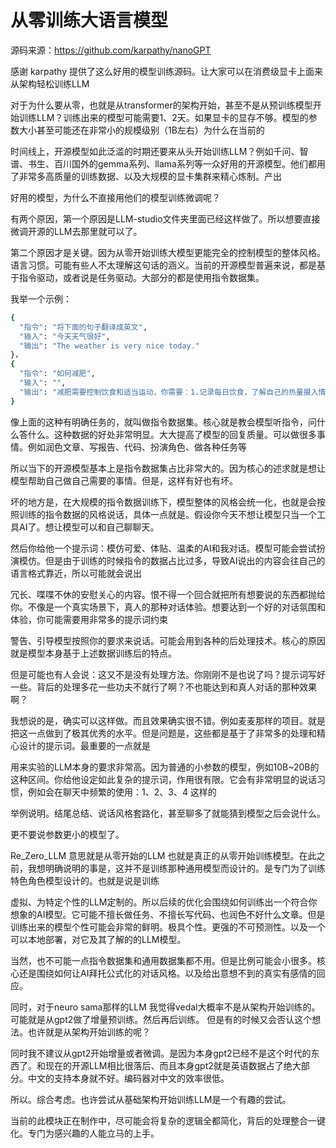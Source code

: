 # 从零训练大语言模型

源码来源：https://github.com/karpathy/nanoGPT

感谢 karpathy 提供了这么好用的模型训练源码。让大家可以在消费级显卡上面来从架构轻松训练LLM

对于为什么要从零，也就是从transformer的架构开始，甚至不是从预训练模型开始训练LLM？训练出来的模型可能需要1、2天。如果显卡的显存不够。模型的参数大小甚至可能还在非常小的规模级别（1B左右）为什么在当前的

时间线上，开源模型如此泛滥的时期还要来从头开始训练LLM？例如千问、智谱、书生、百川国外的gemma系列、llama系列等一众好用的开源模型。他们都用了非常多高质量的训练数据、以及大规模的显卡集群来精心炼制。产出

好用的模型，为什么不直接用他们的模型训练微调呢？

有两个原因，第一个原因是LLM-studio文件夹里面已经这样做了。所以想要直接微调开源的LLM去那里就可以了。

第二个原因才是关键。因为从零开始训练大模型更能完全的控制模型的整体风格。语言习惯。可能有些人不太理解这句话的涵义。当前的开源模型普遍来说，都是基于指令驱动，或者说是任务驱动。大部分的都是使用指令数据集。

我举一个示例：

```bash
{
  "指令": "将下面的句子翻译成英文",
  "输入": "今天天气很好",
  "输出": "The weather is very nice today."
}，
{
  "指令": "如何减肥",
  "输入": "",
  "输出": "减肥需要控制饮食和适当运动，你需要：1.记录每日饮食，了解自己的热量摄入情况。2.多走路、爬楼梯，增加日常活动量 3.xxxxx 4.xxxxx"
}
```


像上面的这种有明确任务的，就叫做指令数据集。核心就是教会模型听指令，问什么答什么。这种数据的好处非常明显。大大提高了模型的回复质量。可以做很多事情。例如润色文章、写报告、代码、扮演角色、做各种任务等

所以当下的开源模型基本上是指令数据集占比非常大的。因为核心的述求就是想让模型帮助自己做自己需要的事情。但是，这样有好也有坏。

坏的地方是，在大规模的指令数据训练下，模型整体的风格会统一化，也就是会按照训练的指令数据的风格说话，具体一点就是。假设你今天不想让模型只当一个工具AI了。想让模型可以和自己聊聊天。

然后你给他一个提示词：模仿可爱、体贴、温柔的AI和我对话。模型可能会尝试扮演模仿。但是由于训练的时候指令的数据占比过多，导致AI说出的内容会往自己的语言格式靠近，所以可能就会说出

冗长、喋喋不休的安慰关心的内容。恨不得一个回合就把所有想要说的东西都抛给你。不像是一个真实场景下，真人的那种对话体验。想要达到一个好的对话氛围和体验，你可能需要用非常多的提示词约束

警告、引导模型按照你的要求来说话。可能会用到各种的后处理技术。核心的原因就是模型本身基于上述数据训练后的特点。

但是可能也有人会说：这又不是没有处理方法。你刚刚不是也说了吗？提示词写好一些。背后的处理多花一些功夫不就行了啊？不也能达到和真人对话的那种效果啊？

我想说的是，确实可以这样做。而且效果确实很不错。例如麦麦那样的项目。就是把这一点做到了极其优秀的水平。但是问题是，这些都是基于了非常多的处理和精心设计的提示词。最重要的一点就是

用来实验的LLM本身的要求非常高。因为普通的小参数的模型，例如10B~20B的这种区间。你给他设定如此复杂的提示词，作用很有限。它会有非常明显的说话习惯，例如会在聊天中频繁的使用：1、2、3、4 这样的

举例说明。结尾总结、说话风格套路化，甚至聊多了就能猜到模型之后会说什么。

更不要说参数更小的模型了。

Re_Zero_LLM 意思就是从零开始的LLM 也就是真正的从零开始训练模型。在此之前，我想明确说明的事是，这并不是训练那种通用模型而设计的。是专门为了训练特色角色模型设计的。也就是说是训练

虚拟、为特定个性的LLM定制的。所以后续的优化会围绕如何训练出一个符合你想象的AI模型。它可能不擅长做任务、不擅长写代码、也润色不好什么文章。但是训练出来的模型个性可能会非常的鲜明。极具个性。更强的不可预测性。以及一个可以本地部署，对它及其了解的的LLM模型。

当然，也不可能一点指令数据集和通用数据集都不用。但是比例可能会小很多。核心还是围绕如何让AI拜托公式化的对话风格。以及给出意想不到的真实有感情的回应。

同时，对于neuro sama那样的LLM 我觉得vedal大概率不是从架构开始训练的。可能就是从gpt2做了增量预训练。然后再后训练。 但是有的时候又会否认这个想法。也许就是从架构开始训练的呢？

同时我不建议从gpt2开始增量或者微调。是因为本身gpt2已经不是这个时代的东西了。和现在的开源LLM相比很落后、而且本身gpt2就是英语数据占了绝大部分。中文的支持本身就不好。编码器对中文的效率很低。

所以。综合考虑。也许尝试从基础架构开始训练LLM是一个有趣的尝试。

当前的此模块正在制作中，尽可能会将复杂的逻辑全都简化，背后的处理整合一键化。专门为感兴趣的人能立马的上手。























